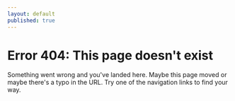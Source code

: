 ```yaml
---
layout: default
published: true
---
```


<h1>Error 404: This page doesn't exist</h1>

Something went wrong and you've landed here.  Maybe this page moved or maybe
there's a typo in the URL.  Try one of the navigation links to find your way.